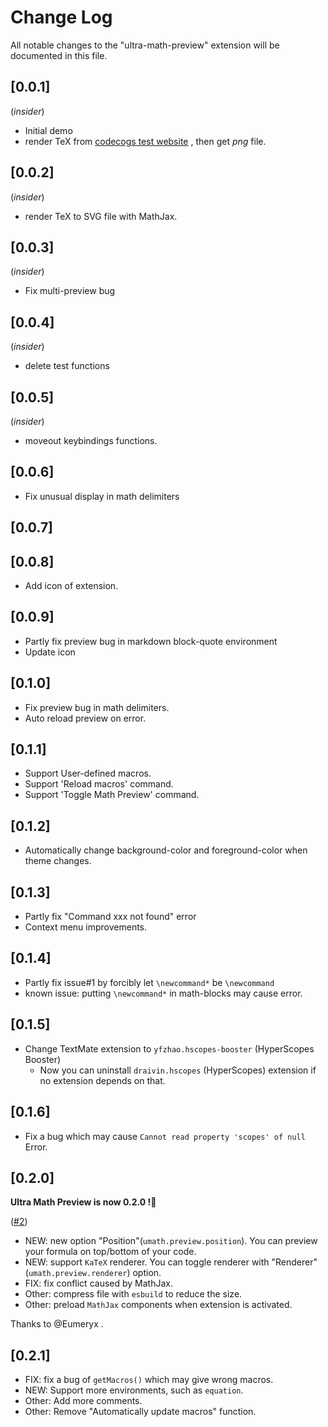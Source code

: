 # Change Log

All notable changes to the "ultra-math-preview" extension will be documented in this file.

## [0.0.1] 

(*insider*)

- Initial demo
- render TeX from [codecogs test website](https://latex.codecogs.com/svg.latex?\frac{1}{3}) , then get *png* file.

## [0.0.2]

(*insider*)

- render TeX to SVG file with MathJax.

## [0.0.3]

(*insider*)

- Fix multi-preview bug

## [0.0.4]
(*insider*)

- delete test functions 

## [0.0.5]
(*insider*)

- moveout keybindings functions.

## [0.0.6]

- Fix unusual display in math delimiters

## [0.0.7]
## [0.0.8]

- Add icon of extension.

## [0.0.9]

- Partly fix preview bug in markdown block-quote environment
- Update icon

## [0.1.0]

- Fix preview bug in math delimiters.
- Auto reload preview on error.

## [0.1.1]

- Support User-defined macros.
- Support 'Reload macros' command.
- Support 'Toggle Math Preview' command.

## [0.1.2]

- Automatically change background-color and foreground-color when theme changes.

## [0.1.3]

- Partly fix "Command xxx not found" error
- Context menu improvements.

## [0.1.4]

- Partly fix issue#1 by forcibly let `\newcommand*` be `\newcommand`
- known issue: putting `\newcommand*` in math-blocks may cause error.

## [0.1.5]

- Change TextMate extension to `yfzhao.hscopes-booster` (HyperScopes Booster)
  - Now you can uninstall `draivin.hscopes` (HyperScopes) extension if no extension depends on that.

## [0.1.6]

- Fix a bug which may cause `Cannot read property 'scopes' of null` Error.

## [0.2.0]

**Ultra Math Preview is now 0.2.0 !🎉**

([#2](https://github.com/yfzhao20/vscode-ultra-math-preview/pull/2))
- NEW: new option "Position"(`umath.preview.position`). You can preview your formula on top/bottom of your code.
- NEW: support `KaTeX` renderer. You can toggle renderer with "Renderer"(`umath.preview.renderer`) option.
- FIX: fix conflict caused by MathJax. 
- Other: compress file with `esbuild` to reduce the size.
- Other: preload `MathJax` components when extension is activated.

Thanks to @Eumeryx .

## [0.2.1]

- FIX: fix a bug of `getMacros()` which may give wrong macros.
- NEW: Support more environments, such as `equation`.
- Other: Add more comments.
- Other: Remove "Automatically update macros" function.